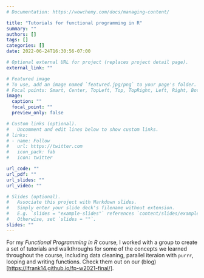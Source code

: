 ```yaml
---
# Documentation: https://wowchemy.com/docs/managing-content/

title: "Tutorials for functional programming in R"
summary: ""
authors: []
tags: []
categories: []
date: 2022-06-24T16:30:56-07:00

# Optional external URL for project (replaces project detail page).
external_link: ""

# Featured image
# To use, add an image named `featured.jpg/png` to your page's folder.
# Focal points: Smart, Center, TopLeft, Top, TopRight, Left, Right, BottomLeft, Bottom, BottomRight.
image:
  caption: ""
  focal_point: ""
  preview_only: false

# Custom links (optional).
#   Uncomment and edit lines below to show custom links.
# links:
# - name: Follow
#   url: https://twitter.com
#   icon_pack: fab
#   icon: twitter

url_code: ""
url_pdf: ""
url_slides: ""
url_video: ""

# Slides (optional).
#   Associate this project with Markdown slides.
#   Simply enter your slide deck's filename without extension.
#   E.g. `slides = "example-slides"` references `content/slides/example-slides.md`.
#   Otherwise, set `slides = ""`.
slides: ""
---
```


For my *Functional Programming in R* course, I worked with a group to create a set of tutorials and walkthroughs for some of the concepts we learned throughout the course, including data cleaning, parallel iteraion with `purrr`, looping and writing functions. Check them out on our (blog)[https://lfrank14.github.io/fp-w2021-final/].
